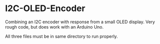 # I2C-OLED-Encoder
Combining an I2C encoder with response from a small OLED display. Very rough code, but does work with an Arduino Uno.

All three files must be in same directory to run properly.
